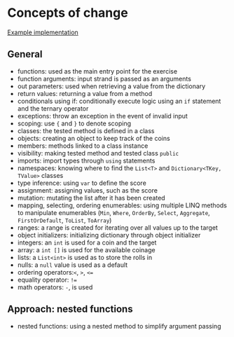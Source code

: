 # Concepts of change

[Example implementation](https://github.com/exercism/csharp/blob/master/exercises/change/Example.cs)

## General

- functions: used as the main entry point for the exercise
- function arguments: input strand is passed as an arguments
- out parameters: used when retrieving a value from the dictionary
- return values: returning a value from a method
- conditionals using if: conditionally execute logic using an `if` statement and the ternary operator
- exceptions: throw an exception in the event of invalid input
- scoping: use `{` and `}` to denote scoping
- classes: the tested method is defined in a class
- objects: creating an object to keep track of the coins
- members: methods linked to a class instance
- visibility: making tested method and tested class `public`
- imports: import types through `using` statements
- namespaces: knowing where to find the `List<T>` and `Dictionary<TKey, TValue>` classes
- type inference: using `var` to define the score
- assignment: assigning values, such as the score
- mutation: mutating the list after it has been created
- mapping, selecting, ordering enumerables: using multiple LINQ methods to manipulate enumerables (`Min`, `Where`, `OrderBy`, `Select`, `Aggregate`, `FirstOrDefault`, `ToList`, `ToArray`)
- ranges: a range is created for iterating over all values up to the target
- object initializers: initializing dictionary through object initializer
- integers: an `int` is used for a coin and the target
- array: a `int []` is used for the available coinage
- lists: a `List<int>` is used as to store the rolls in
- nulls: a `null` value is used as a default
- ordering operators:`<`, `>`, `<=`
- equality operator: `!=`
- math operators: `-`, is used

## Approach: nested functions

- nested functions: using a nested method to simplify argument passing
